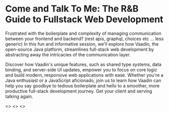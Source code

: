 # Come and Talk To Me: The R&B Guide to Fullstack Web Development

Frustrated with the boilerplate and complexity of managing communication between your frontend and backend? (rest apis, graphql, choices etc ... less generic)
In this fun and informative session, we'll explore how Vaadin, the open-source Java platform, streamlines full-stack 
web development by abstracting away the intricacies of the communication layer.

Discover how Vaadin's unique features, such as shared type systems, data binding, and server-side 
UI updates, empower you to focus on core logic and build modern, responsive web applications with ease. 
Whether you're a Java enthusiast or a JavaScript aficionado, join us to learn how Vaadin can help you say 
goodbye to tedious boilerplate and hello to a smoother, more productive full-stack development journey.
Get your client and serving talking again.

<<less marketing lingo>>
<<more specifics of what theyll learn>>
<<emphasize value to users>>

